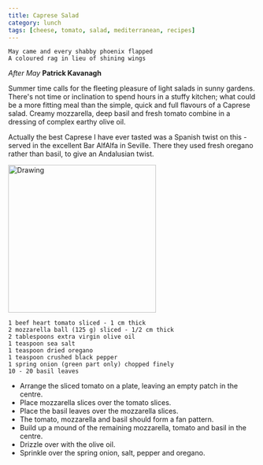 ```yaml
---
title: Caprese Salad
category: lunch
tags: [cheese, tomato, salad, mediterranean, recipes]
---
```


	May came and every shabby phoenix flapped
	A coloured rag in lieu of shining wings
	 
*After May* **Patrick Kavanagh**

Summer time calls for the fleeting pleasure of light salads in sunny gardens. There's not time or inclination to spend hours in a stuffy kitchen; what could be a more fitting meal than the simple, quick and full flavours of a Caprese salad. Creamy mozzarella, deep basil and fresh tomato combine in a dressing of complex earthy olive oil. 

Actually the best Caprese I have ever tasted was a Spanish twist on this - served in the excellent Bar AlfAlfa in Seville. There they used fresh oregano rather than basil, to give an Andalusian twist.

<img src="http://fodblog.github.io/assets/pictures/caprese.jpg" alt="Drawing" style="width: 300px;"/>

	1 beef heart tomato sliced - 1 cm thick
	2 mozzarella ball (125 g) sliced - 1/2 cm thick
	2 tablespoons extra virgin olive oil
	1 teaspoon sea salt
	1 teaspoon dried oregano
	1 teaspoon crushed black pepper 
	1 spring onion (green part only) chopped finely
	10 - 20 basil leaves
	
* Arrange the sliced tomato on a plate, leaving an empty patch in the centre.
* Place mozzarella slices over the tomato slices.
* Place the basil leaves over the mozzarella slices.
* The tomato, mozzarella and basil should form a fan pattern.
* Build up a mound of the remaining mozzarella, tomato and basil in the centre.
* Drizzle over with the olive oil.
* Sprinkle over the spring onion, salt, pepper and oregano.
